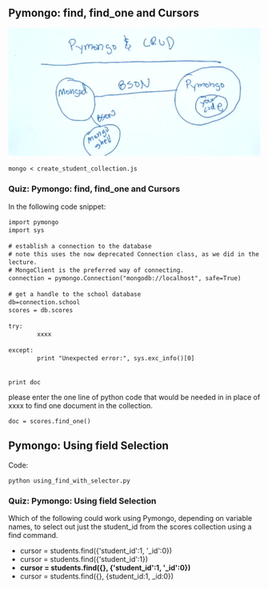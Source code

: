 ## Pymongo: find, find_one and Cursors

![](./images/find_findone_cursors.png)

    mongo < create_student_collection.js

### Quiz: Pymongo: find, find_one and Cursors

In the following code snippet:

    import pymongo
    import sys
    
    # establish a connection to the database 
    # note this uses the now deprecated Connection class, as we did in the lecture.
    # MongoClient is the preferred way of connecting.
    connection = pymongo.Connection("mongodb://localhost", safe=True)
    
    # get a handle to the school database
    db=connection.school
    scores = db.scores
         
    try:
            xxxx
            
    except:
            print "Unexpected error:", sys.exc_info()[0]
    
    
    print doc

please enter the one line of python code that would be needed in in place of xxxx to find one document in the collection.

    doc = scores.find_one()
    
## Pymongo: Using field Selection     

Code:

    python using_find_with_selector.py

### Quiz: Pymongo: Using field Selection 

Which of the following could work using Pymongo, depending on variable names, to select out just the student_id from the scores collection using a find command.

- cursor = students.find({'student_id':1, '_id':0})
- cursor = students.find({'student_id':1})
- **cursor = students.find({}, {'student_id':1, '_id':0})**
- cursor = students.find({}, {student_id:1, _id:0})